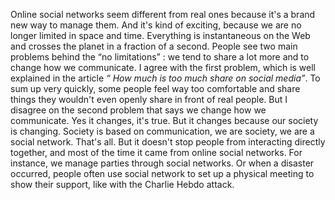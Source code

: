Online social networks seem different from real ones because it's a brand new way to manage them. And it's kind of exciting, because we are no longer limited in space and time. Everything is instantaneous on the Web and crosses the planet in a fraction of a second. People see two main problems behind the “no limitations” : we tend to share a lot more and to change how we communicate. I agree with the first problem, which is well explained in the article _“ How much is too much share on social media”_. To sum up very quickly, some people feel way too comfortable and share things they wouldn't even openly share in front of real people. But I disagree on the second problem that says we change how we communicate. Yes it changes, it's true. But it changes because our society is changing. Society is based on communication, we are society, we are a social network. That's all. But it doesn't stop people from interacting directly together, and most of the time it came from online social networks. For instance, we manage parties through social networks. Or when a disaster occurred, people often use social network to set up a physical meeting to show their support, like with the Charlie Hebdo attack.
